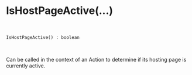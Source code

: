 # IsHostPageActive(...)

<br/>


```
IsHostPageActive() : boolean
```

<br/>

Can be called in the context of an Action to determine if its hosting page is currently active.



